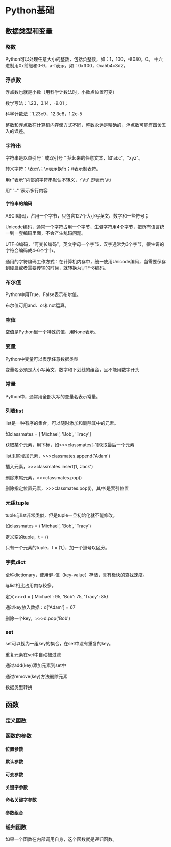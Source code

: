 # Python基础

## 数据类型和变量

### 整数

Python可以处理任意大小的整数，包括负整数，如：1，100，-8080，0。
十六进制用0x前缀和0-9，a-f表示，如：0xff00，0xa5b4c3d2。

### 浮点数

浮点数也就是小数（用科学计数法时，小数点位置可变）

数学写法：1.23，3.14，-9.01；

科学计数法：1.23e9，12.3e8，1.2e-5

整数和浮点数在计算机内存储方式不同，整数永远是精确的，浮点数可能有四舍五入的误差。

### 字符串

字符串是以单引号 ' 或双引号 " 括起来的任意文本，如'abc'，"xyz"。

转义字符：\\表示\；\n表示换行；\t表示制表符。

用r''表示''内部的字符串默认不转义，r'\\\t\\' 即表示 \\\t\\

用'''...'''表示多行内容

#### 字符串的编码

ASCII编码，占用一个字节，只包含127个大小写英文、数字和一些符号；

Unicode编码，通常一个字符占用一个字节，生僻字符用4个字节，把所有语言统一到一套编码里面，不会产生乱码问题。

UTF-8编码，“可变长编码”，英文字母一个字节，汉字通常为3个字节，很生僻的字符会编码成4-6个字节。

通用的字符编码工作方式：在计算机内存中，统一使用Unicode编码，当需要保存到硬盘或者需要传输的时候，就转换为UTF-8编码。

### 布尔值

Python中用True、False表示布尔值。

布尔值可用and、or和not运算。

### 空值

空值是Python里一个特殊的值，用None表示。

### 变量

Python中变量可以表示任意数据类型

变量名必须是大小写英文、数字和下划线的组合，且不能用数字开头

### 常量

Python中，通常用全部大写的变量名表示常量。

### 列表list

list是一种有序的集合，可以随时添加和删除其中的元素。

如classmates = ['Michael', 'Bob', 'Tracy']

获取某个元素，用下标，如>>>classmates[-1]获取最后一个元素

list末尾增加元素，>>>classmates.append('Adam')

插入元素，>>>classmates.insert(1, 'Jack')

删除末尾元素，>>>classmates.pop()

删除指定位置元素，>>>classmates.pop(i)，其中i是索引位置

### 元组tuple

tuple与list非常类似，但是tuple一旦初始化就不能修改。

如classmates = ('Michael', 'Bob', 'Tracy')

定义空的tuple，t = ()

只有一个元素的tuple，t = (1,)，加一个逗号以区分。

### 字典dict

全称dictionary，使用健-值（key-value）存储，具有极快的查找速度。

与list相比占用内存较多。

定义>>>d = {'Michael': 95, 'Bob': 75, 'Tracy': 85}

通过key放入数据：d['Adam'] = 67

删除一个key，>>>d.pop('Bob')

### set

set可以视为一组key的集合，在set中没有重复的key。

重复元素在set中自动被过滤

通过add(key)添加元素到set中

通过remove(key)方法删除元素

数据类型转换

## 函数

### 定义函数

### 函数的参数

#### 位置参数

#### 默认参数

#### 可变参数

#### 关键字参数

#### 命名关键字参数

#### 参数组合

### 递归函数

如果一个函数在内部调用自身，这个函数就是递归函数。